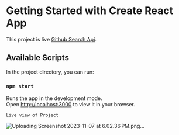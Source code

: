 # Getting Started with Create React App

This project is live [Github Search Api](**https://github.com/facebook/create-react-app).

## Available Scripts

In the project directory, you can run:

### `npm start`

Runs the app in the development mode.\
Open [http://localhost:3000](http://localhost:3000) to view it in your browser.



`Live view of Project`



![Uploading Screenshot 2023-11-07 at 6.02.36 PM.png…]()
